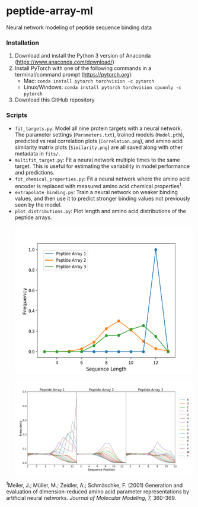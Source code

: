 # peptide-array-ml
Neural network modeling of peptide sequence binding data

### Installation
1) Download and install the Python 3 version of Anaconda (https://www.anaconda.com/download/)
2) Install PyTorch with one of the following commands in a terminal/command prompt (https://pytorch.org):
   - Mac: `conda install pytorch torchvision -c pytorch`
   - Linux/Windows: `conda install pytorch torchvision cpuonly -c pytorch`
3) Download this GitHub repository

### Scripts
- `fit_targets.py`: Model all nine protein targets with a neural network. The parameter settings (`Parameters.txt`), trained models (`Model.pth`), predicted vs real correlation plots (`Correlation.png`), and amino acid similarity matrix plots (`Similarity.png`) are all saved along with other metadata in `fits/`.
- `multifit_target.py`: Fit a neural network multiple times to the same target. This is useful for estimating the variability in model performance and predictions.
- `fit_chemical_properties.py`: Fit a neural network where the amino acid encoder is replaced with measured amino acid chemical properties<sup>1</sup>.
- `extrapolate_binding.py`: Train a neural network on weaker binding values, and then use it to predict stronger binding values not previously seen by the model.
- `plot_distributions.py`: Plot length and amino acid distributions of the peptide arrays.
  <p align="center">
    <img src="figures/length_distributions.png" alt="length_distributions" height="400">
  </p>
  <img src="figures/amino_acid_distributions.png" alt="amino_acid_distributions">


<sup>1</sup>Meiler, J.; Müller, M.; Zeidler, A.; Schmäschke, F. (2001) Generation and evaluation of dimension-reduced amino acid parameter representations by artificial neural networks. *Journal of Molecular Modeling*, 7, 360-369.